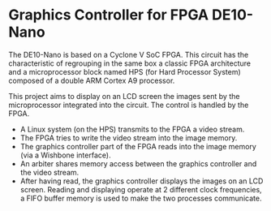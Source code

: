 # Graphics Controller for FPGA DE10-Nano

The DE10-Nano is based on a Cyclone V SoC FPGA. This circuit has the characteristic of regrouping in the same box a classic FPGA architecture and a microprocessor block named HPS (for Hard Processor System) composed of a double ARM Cortex A9 processor.

This project aims to display on an LCD screen the images sent by the microprocessor integrated into the circuit. The control is handled by the FPGA.

* A Linux system (on the HPS) transmits to the FPGA a video stream.
* The FPGA tries to write the video stream into the image memory.
* The graphics controller part of the FPGA reads into the image memory (via a Wishbone interface).
* An arbiter shares memory access between the graphics controller and the video stream.
* After having read, the graphics controller displays the images on an LCD screen. Reading and displaying operate at 2 different clock frequencies, a FIFO buffer memory is used to make the two processes communicate.
